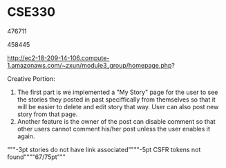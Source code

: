 # CSE330
476711

458445

http://ec2-18-209-14-106.compute-1.amazonaws.com/~zxun/module3_group/homepage.php?

Creative Portion:
1. The first part is we implemented a "My Story" page for the user to see the stories they posted in past speciffically from themselves so that it will be easier to delete and edit story that way. User can also post new story from that page.
2. Another feature is the owner of the post can disable comment so that other users cannot comment his/her post unless the user enables it again.

"""-3pt stories do not have link associated""""-5pt CSFR tokens not found""""67/75pt"""
    
